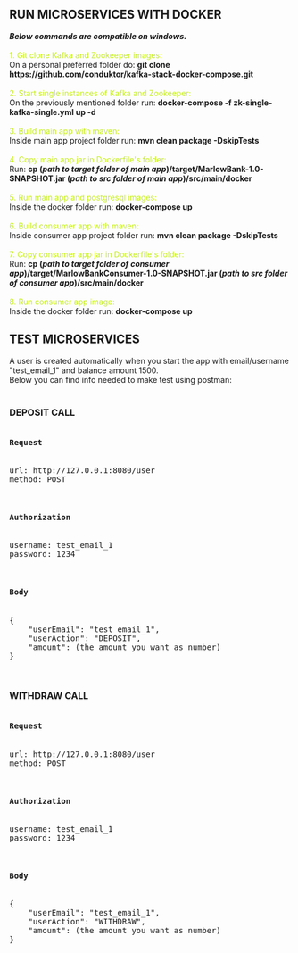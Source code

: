 <h2>RUN MICROSERVICES WITH DOCKER</h2>
<strong><i>Below commands are compatible on windows.</i></strong>
<br>
<br>
<span style="color:  #c5f015"> 1. Git clone Kafka and Zookeeper images: <br> </span>
On a personal preferred folder do: 
<strong>git clone https://github.com/conduktor/kafka-stack-docker-compose.git</strong>
<br>
<br>
<span style="color:  #c5f015"> 2. Start single instances of Kafka and Zookeeper: </span>
<br>
On the previously mentioned folder run: <strong>docker-compose -f zk-single-kafka-single.yml up -d</strong>
<br>
<br>
<span style="color:  #c5f015"> 3. Build main app with maven: </span>
<br>
Inside main app project folder run: <strong>mvn clean package -DskipTests</strong>
<br>
<br>
<span style="color:  #c5f015"> 4. Copy main app jar in Dockerfile's folder: </span>
<br>
Run: <strong>cp (<i>path to target folder of main app</i>)/target/MarlowBank-1.0-SNAPSHOT.jar (<i>path to src folder of main app</i>)/src/main/docker</strong>
<br>
<br>
<span style="color:  #c5f015"> 5. Run main app and postgresql images: </span>
<br>
Inside the docker folder run: <strong>docker-compose up</strong>
<br>
<br>
<span style="color:  #c5f015"> 6. Build consumer app with maven: </span>
<br>
Inside consumer app project folder run: <strong>mvn clean package -DskipTests</strong>
<br>
<br>
<span style="color:  #c5f015"> 7. Copy consumer app jar in Dockerfile's folder: </span>
<br>
Run: <strong>cp (<i>path to target folder of consumer app</i>)/target/MarlowBankConsumer-1.0-SNAPSHOT.jar (<i>path to src folder of consumer app</i>)/src/main/docker</strong>
<br>
<br>
<span style="color:  #c5f015"> 8. Run consumer app image: </span>
<br>
Inside the docker folder run: <strong>docker-compose up</strong>

<h2>TEST MICROSERVICES</h2>
A user is created automatically when you start the app with email/username "test_email_1" and balance amount 1500.<br>
Below you can find info needed to make test using postman:
<br>
<br>
<h3>DEPOSIT CALL</h3>
<pre>
<h4>Request</h4>
url: http://127.0.0.1:8080/user
method: POST
<br>
<h4>Authorization</h4>
username: test_email_1
password: 1234
<br>
<h4>Body</h4>
{
    "userEmail": "test_email_1",
    "userAction": "DEPOSIT",
    "amount": (the amount you want as number)
}
</pre>
<br>
<h3>WITHDRAW CALL</h3>
<pre>
<h4>Request</h4>
url: http://127.0.0.1:8080/user
method: POST
<br>
<h4>Authorization</h4>
username: test_email_1
password: 1234
<br>
<h4>Body</h4>
{
    "userEmail": "test_email_1",
    "userAction": "WITHDRAW",
    "amount": (the amount you want as number)
}
</pre>
